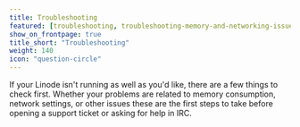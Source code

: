 ```yaml
---
title: Troubleshooting
featured: [troubleshooting, troubleshooting-memory-and-networking-issues, troubleshooting-common-apache-issues, rescue-and-rebuild, recovering-from-a-system-compromise]
show_on_frontpage: true
title_short: "Troubleshooting"
weight: 140
icon: "question-circle"
---
```


If your Linode isn't running as well as you'd like, there are a few things to check first. Whether your problems are related to memory consumption, network settings, or other issues these are the first steps to take before opening a support ticket or asking for help in IRC.
